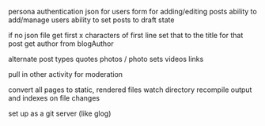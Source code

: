 persona authentication
json for users
form for adding/editing posts
ability to add/manage users
ability to set posts to draft state

if no json file
  get first x characters of first line
  set that to the title for that post
  get author from blogAuthor

alternate post types
  quotes
  photos / photo sets
  videos
  links

pull in other activity for moderation

convert all pages to static, rendered files
watch directory
recompile output and indexes on file changes

set up as a git server (like glog)